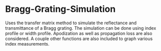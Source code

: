 # Bragg-Grating-Simulation
Uses the transfer matrix method to simulate the reflectance and transmittance of a Bragg grating. The simulation can be done using index profile or width profile. Apodization as well as propagation loss are also considered. A couple other functions are also included to graph various index measurements. 
